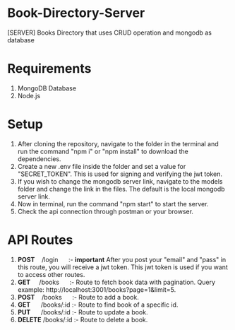 # Book-Directory-Server
[SERVER] Books Directory that uses CRUD operation and mongodb as database

# Requirements
1. MongoDB Database
2. Node.js

# Setup
1. After cloning the repository, navigate to the folder in the terminal and run the command "npm i" or "npm install" to download the dependencies.
2. Create a new .env file inside the folder and set a value for "SECRET_TOKEN". This is used for signing and verifying the jwt token.
3. If you wish to change the mongodb server link, navigate  to the models folder and change the link in the files. The default is the local mongodb server link.
4. Now in terminal, run the command "npm start" to start the server.
5. Check the api connection through postman or your browser.

# API Routes
1. **POST** &nbsp;&nbsp;&nbsp;/login &nbsp;&nbsp;&nbsp;&nbsp;&nbsp;:- **important** After you post your "email" and "pass" in this route, you will receive a jwt token. This jwt token is used if you want to access other routes.
2. **GET** &nbsp;&nbsp;&nbsp;&nbsp;/books &nbsp;&nbsp;&nbsp;&nbsp;&nbsp;:- Route to fetch book data with pagination. Query example: http://localhost:3001/books?page=1&limit=5.
3. **POST** &nbsp;&nbsp;&nbsp;/books &nbsp;&nbsp;&nbsp;&nbsp;&nbsp;:- Route to add a book.
4. **GET** &nbsp;&nbsp;&nbsp;&nbsp; /books/:id :- Route to find book of a specific id.
5. **PUT** &nbsp;&nbsp;&nbsp;&nbsp; /books/:id :- Route to update a book.
6. **DELETE** /books/:id :- Route to delete a book.


